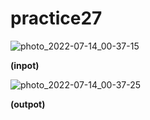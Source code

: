 # practice27


![photo_2022-07-14_00-37-15](https://user-images.githubusercontent.com/108235776/178825315-4faefca9-a410-45d6-8e44-c0dfad7187b8.jpg)

**(inpot)**

![photo_2022-07-14_00-37-25](https://user-images.githubusercontent.com/108235776/178825389-49278349-0e0c-4a23-8fc4-cf353848dcea.jpg)

**(outpot)**
